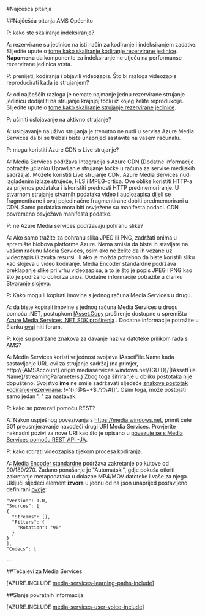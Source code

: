 <properties 
    pageTitle="Najčešća pitanja o | Microsoft Azure" 
    description="Najčešća pitanja" 
    services="media-services" 
    documentationCenter="" 
    authors="Juliako" 
    manager="erikre" 
    editor=""/>

<tags 
    ms.service="media-services" 
    ms.workload="media" 
    ms.tgt_pltfrm="na" 
    ms.devlang="na" 
    ms.topic="article" 
    ms.date="09/19/2016" 
    ms.author="juliako"/>


#<a name="frequently-asked-questions"></a>Najčešća pitanja

##<a name="general-ams-faqs"></a>Najčešća pitanja AMS Općenito

P: kako ste skaliranje indeksiranje?

A: rezervirane su jedinice na isti način za kodiranje i indeksiranjem zadatke. Slijedite upute o [tome kako skaliranje kodiranje rezervirane jedinice](media-services-scale-media-processing-overview.md). **Napomena** da komponente za indeksiranje ne utječu na performanse rezervirane jedinica vrsta.

P: prenijeti, kodiranja i objavili videozapis. Što bi razloga videozapis reproducirati kada je strujanjem?

A: od najčešćih razloga je nemate najmanje jednu rezervirane strujanje jedinicu dodijeliti na strujanje krajnjoj točki iz kojeg želite reprodukcije.  Slijedite upute o [tome kako skaliranje strujanje rezervirane jedinice](media-services-portal-scale-streaming-endpoints.md).

P: učiniti uslojavanje na aktivno strujanje?

A: uslojavanje na uživo strujanja je trenutno ne nudi u servisa Azure Media Services da bi se trebali biste unaprijed sastavite na vašem računalu.

P: mogu koristiti Azure CDN s Live strujanje?

A: Media Services podržava Integracija s Azure CDN (Dodatne informacije potražite [u](media-services-portal-manage-streaming-endpoints.md)članku Upravljanje strujanje točke u računa za servise medijskih sadržaja).  Možete koristiti Live strujanje CDN. Azure Media Services nudi izglađenim izlaze strujeće, HLS i MPEG-crtica. Ove oblike koristiti HTTP-a za prijenos podataka i iskoristiti prednosti HTTP predmemoriranje. U stvarnom strujanje stvarnih podataka video i audiozapisa dijeli se fragmentirane i ovaj pojedinačne fragmentirane dobiti predmemorirani u CDN. Samo podataka mora biti osvježene su manifesta podaci. CDN povremeno osvježava manifesta podatke.

P: ne Azure Media services podržavaju pohranu slike?

A: Ako samo tražite za pohranu slika JPEG ili PNG, zadržati onima u spremište blobova platforme Azure. Nema smisla da biste ih stavljate na vašem računu Media Services, osim ako ne želite da ih vezane uz videozapis ili zvuka resursi. Ili ako je možda potrebno da biste koristili sliku kao slojeva u video kodiranje. Media Encoder standardne podržava preklapanje slike pri vrhu videozapisa, a to je što je popis JPEG i PNG kao što je podržano oblici za unos. Dodatne informacije potražite u članku [Stvaranje slojeva](media-services-custom-mes-presets-with-dotnet.md#overlay).

P: Kako mogu li kopirati imovine s jednog računa Media Services u drugu.

A: da biste kopirali imovine s jednog računa Media Services u drugu pomoću .NET, postupkom [IAsset.Copy](https://github.com/Azure/azure-sdk-for-media-services-extensions/blob/dev/MediaServices.Client.Extensions/IAssetExtensions.cs#L354) proširenje dostupne u spremištu [Azure Media Services .NET SDK proširenja](https://github.com/Azure/azure-sdk-for-media-services-extensions/) . Dodatne informacije potražite u članku [ovaj](https://social.msdn.microsoft.com/Forums/azure/28912d5d-6733-41c1-b27d-5d5dff2695ca/migrate-media-services-across-subscription?forum=MediaServices) niti forum.

P: koje su podržane znakova za davanje naziva datoteke prilikom rada s AMS?

A: Media Services koristi vrijednost svojstva IAssetFile.Name kada sastavljanje URL-ovi za strujanje sadržaj (na primjer, http://{AMSAccount}.origin.mediaservices.windows.net/{GUID}/{IAssetFile.Name}/streamingParameters.) Zbog toga šifriranje u obliku postotaka nije dopušteno. Svojstvo **ime** ne smije sadržavati sljedeće [znakove postotak kodiranje-rezervirana](http://en.wikipedia.org/wiki/Percent-encoding#Percent-encoding_reserved_characters): !*'();:@&=+$,/?%#[]". Osim toga, može postojati samo jedan '. " za nastavak.


P: kako se povezati pomoću REST?

A: Nakon uspješnog povezivanja s https://media.windows.net, primit ćete 301 preusmjeravanje navodeći drugi URI Media Services. Provjerite naknadni pozivi za nove URI kao što je opisano u [povezuje se s Media Services pomoću REST API -JA](media-services-rest-connect-programmatically.md). 


P: kako rotirati videozapisa tijekom procesa kodiranja.

A: [Media Encoder standardne](media-services-dotnet-encode-with-media-encoder-standard.md) podržava zakretanje po kutove od 90/180/270. Zadano ponašanje je "Automatski", gdje pokuša otkriti zakretanje metapodataka u dolazne MP4/MOV datoteke i vaše za njega. Uključi sljedeći element **izvora** u jednu od na json unaprijed postavljeno definirani [ovdje](http://msdn.microsoft.com/library/azure/mt269960.aspx):
    
    "Version": 1.0,
    "Sources": [
    {
      "Streams": [],
      "Filters": {
        "Rotation": "90"
      }
    }
    ],
    "Codecs": [
    
    ...




##<a name="media-services-learning-paths"></a>Tečajevi za Media Services

[AZURE.INCLUDE [media-services-learning-paths-include](../../includes/media-services-learning-paths-include.md)]

##<a name="provide-feedback"></a>Slanje povratnih informacija

[AZURE.INCLUDE [media-services-user-voice-include](../../includes/media-services-user-voice-include.md)]
